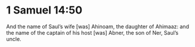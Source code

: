 # 1 Samuel 14:50

And the name of Saul’s wife [was] Ahinoam, the daughter of Ahimaaz: and the name of the captain of his host [was] Abner, the son of Ner, Saul’s uncle.